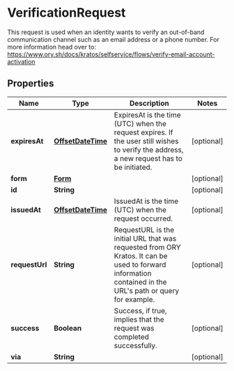 

# VerificationRequest

This request is used when an identity wants to verify an out-of-band communication channel such as an email address or a phone number.  For more information head over to: https://www.ory.sh/docs/kratos/selfservice/flows/verify-email-account-activation
## Properties

Name | Type | Description | Notes
------------ | ------------- | ------------- | -------------
**expiresAt** | [**OffsetDateTime**](OffsetDateTime.md) | ExpiresAt is the time (UTC) when the request expires. If the user still wishes to verify the address, a new request has to be initiated. |  [optional]
**form** | [**Form**](Form.md) |  |  [optional]
**id** | **String** |  |  [optional]
**issuedAt** | [**OffsetDateTime**](OffsetDateTime.md) | IssuedAt is the time (UTC) when the request occurred. |  [optional]
**requestUrl** | **String** | RequestURL is the initial URL that was requested from ORY Kratos. It can be used to forward information contained in the URL&#39;s path or query for example. |  [optional]
**success** | **Boolean** | Success, if true, implies that the request was completed successfully. |  [optional]
**via** | **String** |  |  [optional]



